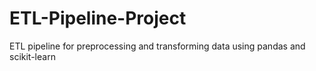 # ETL-Pipeline-Project
ETL pipeline for preprocessing and transforming data using pandas and scikit-learn
